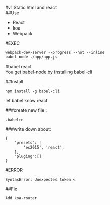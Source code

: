 #v1 Static html and react  
##Use  
- React  
- koa  
- Webpack    
  
  
#EXEC  
```  
webpack-dev-server --progress --hot --inline  
babel-node ./app/app.js  
```  
  
  
#babel react  
You get babel-node by installing babel-cli  
  
##Install  
```  
npm install -g babel-cli  
```  

let babel know react  
  
###create new file :  
```
.babelre  
```  

###write down about:  
```
{
	"presets": [
		'es2015', 'react',
	],
	"pluging":[]
}  
```  
  
  
#ERROR  
``` 
SyntaxError: Unexpected token <
```  
  
##Fix  
```   
Add koa-router
```  
